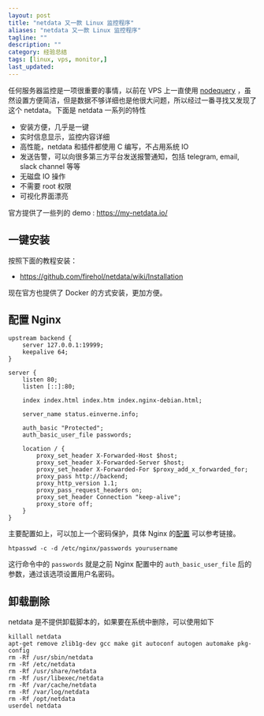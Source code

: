 ```yaml
---
layout: post
title: "netdata 又一款 Linux 监控程序"
aliases: "netdata 又一款 Linux 监控程序"
tagline: ""
description: ""
category: 经验总结
tags: [linux, vps, monitor,]
last_updated:
---
```


任何服务器监控是一项很重要的事情，以前在 VPS 上一直使用 [nodequery](/post/2017/08/nodequery.html) ，虽然设置方便简洁，但是数据不够详细也是他很大问题，所以经过一番寻找又发现了这个 netdata。下面是 netdata 一系列的特性

- 安装方便，几乎是一键
- 实时信息显示，监控内容详细
- 高性能，netdata 和插件都使用 C 编写，不占用系统 IO
- 发送告警，可以向很多第三方平台发送报警通知，包括 telegram, email, slack channel 等等
- 无磁盘 IO 操作
- 不需要 root 权限
- 可视化界面漂亮

官方提供了一些列的 demo : <https://my-netdata.io/>

## 一键安装

按照下面的教程安装：

- <https://github.com/firehol/netdata/wiki/Installation>

现在官方也提供了 Docker 的方式安装，更加方便。

## 配置 Nginx

```
upstream backend {
	server 127.0.0.1:19999;
	keepalive 64;
}

server {
	listen 80;
	listen [::]:80;

	index index.html index.htm index.nginx-debian.html;

	server_name status.einverne.info;

	auth_basic "Protected";
	auth_basic_user_file passwords;

	location / {
		proxy_set_header X-Forwarded-Host $host;
		proxy_set_header X-Forwarded-Server $host;
		proxy_set_header X-Forwarded-For $proxy_add_x_forwarded_for;
		proxy_pass http://backend;
		proxy_http_version 1.1;
		proxy_pass_request_headers on;
		proxy_set_header Connection "keep-alive";
		proxy_store off;
	}
}
```

主要配置如上，可以加上一个密码保护，具体 Nginx 的[配置](/post/2017/10/nginx-conf.html) 可以参考链接。

    htpasswd -c -d /etc/nginx/passwords yourusername

这行命令中的 `passwords` 就是之前 Nginx 配置中的 `auth_basic_user_file` 后的参数，通过该选项设置用户名密码。

## 卸载删除
netdata 是不提供卸载脚本的，如果要在系统中删除，可以使用如下

    killall netdata
    apt-get remove zlib1g-dev gcc make git autoconf autogen automake pkg-config
    rm -Rf /usr/sbin/netdata
    rm -Rf /etc/netdata
    rm -Rf /usr/share/netdata
    rm -Rf /usr/libexec/netdata
    rm -Rf /var/cache/netdata
    rm -Rf /var/log/netdata
    rm -Rf /opt/netdata
    userdel netdata

